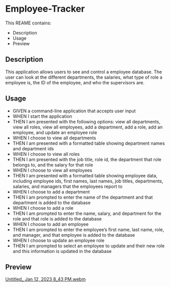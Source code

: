 # Employee-Tracker

This REAME contains:
* Description
* Usage
* Preview

## Description
This application allows users to see and control a employee database. The user can look at the different departments, the salaries, what type of role a employee is, the ID of the employee, and who the supervisors are.

## Usage
* GIVEN a command-line application that accepts user input
* WHEN I start the application
* THEN I am presented with the following options: view all departments, view all roles, view all employees, add a department, add a role, add an employee, and update an employee role
* WHEN I choose to view all departments
* THEN I am presented with a formatted table showing department names and department ids
* WHEN I choose to view all roles
* THEN I am presented with the job title, role id, the department that role belongs to, and the salary for that role
* WHEN I choose to view all employees
* THEN I am presented with a formatted table showing employee data, including employee ids, first names, last names, job titles, departments, salaries, and managers that the employees report to
* WHEN I choose to add a department
* THEN I am prompted to enter the name of the department and that department is added to the database
* WHEN I choose to add a role
* THEN I am prompted to enter the name, salary, and department for the role and that role is added to the database
* WHEN I choose to add an employee
* THEN I am prompted to enter the employee’s first name, last name, role, and manager, and that employee is added to the database
* WHEN I choose to update an employee role
* THEN I am prompted to select an employee to update and their new role and this information is updated in the database

## Preview
[Untitled_ Jan 12, 2023 8_43 PM.webm](https://user-images.githubusercontent.com/114447565/212227111-a477d1ae-7d1d-4d0d-9c30-b70436ca90f3.webm)



